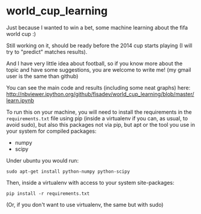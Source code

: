 world_cup_learning
==================

Just because I wanted to win a bet, some machine learning about the fifa world cup :)

Still working on it, should be ready before the 2014 cup starts playing (I will try to "predict" matches results).

And I have very little idea about football, so if you know more about the topic and have some suggestions, you are welcome to write me!
(my gmail user is the same than github)

You can see the main code and results (including some neat graphs) here: http://nbviewer.ipython.org/github/fisadev/world_cup_learning/blob/master/learn.ipynb

To run this on your machine, you will need to install the requirements in the ``requirements.txt`` file using pip (inside a virtualenv if you can, as usual, to avoid sudo), but also this packages not via pip, but apt or the tool you use in your system for compiled packages:

* numpy
* scipy

Under ubuntu you would run:

    sudo apt-get install python-numpy python-scipy
    
Then, inside a virtualenv with access to your system site-packages:

    pip install -r requirements.txt
    
(Or, if you don't want to use virtualenv, the same but with sudo)
   
